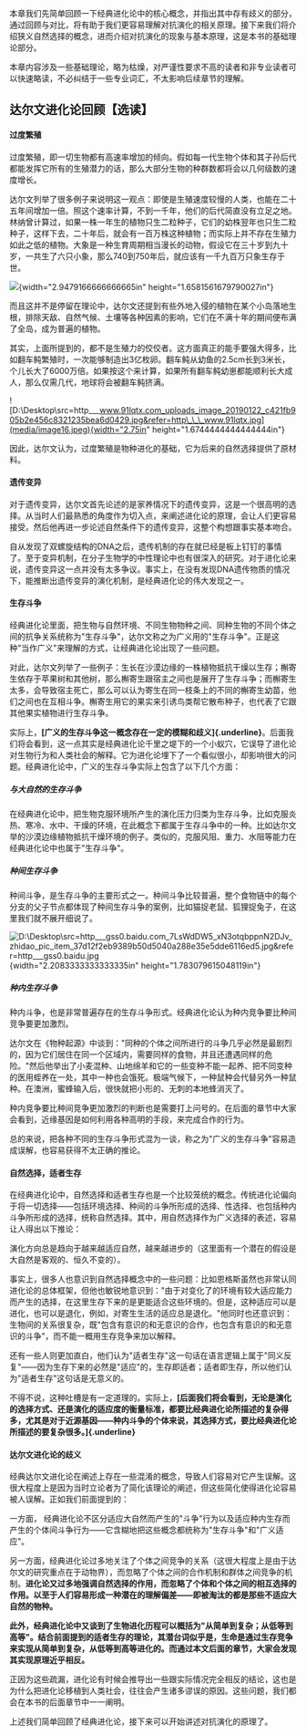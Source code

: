 本章我们先简单回顾一下经典进化论中的核心概念，并指出其中存有歧义的部分，通过回顾与对比，将有助于我们更容易理解对抗演化的相关原理。接下来我们将介绍狭义自然选择的概念，进而介绍对抗演化的现象与基本原理，这是本书的基础理论部分。

本章内容涉及一些基础理论，略为枯燥，对严谨性要求不高的读者和非专业读者可以快速略读，不必纠结于一些专业词汇，不太影响后续章节的理解。

## 达尔文进化论回顾【选读】

#### 过度繁殖

过度繁殖，即一切生物都有高速率增加的倾向。假如每一代生物个体和其子孙后代都能发挥它所有的生殖潜力的话，那么大部分生物的种群数都将会以几何级数的速度增长。

达尔文列举了很多例子来说明这一观点：即使是生殖速度较慢的人类，也能在二十五年间增加一倍。照这个速率计算，不到一千年，他们的后代简直没有立足之地。林纳曾计算过，如果一株一年生的植物只生二粒种子，它们的幼株翌年也只生二粒种子，这样下去，二十年后，就会有一百万株这种植物；而实际上并不存在生殖力如此之低的植物。大象是一种生育周期相当漫长的动物，假设它在三十岁到九十岁，一共生了六只小象，那么740到750年后，就应该有一千九百万只象生存于世。

![](media/image15.jpeg){width="2.9479166666666665in"
height="1.6581561679790027in"}

而且这并不是停留在理论中，达尔文还提到有些外地入侵的植物在某个小岛落地生根，排除天敌、自然气候、土壤等各种因素的影响，它们在不满十年的期间便布满了全岛，成为普遍的植物。

其实，上面所提到的，都不是生殖力的佼佼者。这方面真正的能手要强大得多，比如翻车鲀繁殖时，一次能够制造出3亿枚卵。翻车鲀从幼鱼的2.5cm长到3米长，个儿长大了6000万倍。如果按这个来计算，如果所有翻车鲀幼崽都能顺利长大成人，那么仅需几代，地球将会被翻车鲀挤满。

![D:\\Desktop\\src=http\_\_\_www.91lqtx.com_uploads_image_20190122_c421fb905b2e456c8321235bea6d0429.jpg&refer=http\_\_\_www.91lqtx.jpg](media/image16.jpeg){width="2.75in"
height="1.6744444444444444in"}

因此，达尔文认为，过度繁殖是物种进化的基础，它为后来的自然选择提供了原材料。

#### 遗传变异

对于遗传变异，达尔文首先论述的是家养情况下的遗传变异，这是一个很高明的选择。从当时人们最熟悉的角度作为切入点，来阐述进化论的原理，会让人们更容易接受。然后他再进一步论述自然条件下的遗传变异，这整个构想跟事实基本吻合。

自从发现了双螺旋结构的DNA之后，遗传机制的存在就已经是板上钉钉的事情了。至于变异机制，在分子生物学的中性理论中也有很深入的研究。对于进化论来说，遗传变异这一点并没有太多争议。事实上，在没有发现DNA遗传物质的情况下，能推断出遗传变异的演化机制，是经典进化论的伟大发现之一。

#### 生存斗争

经典进化论里面，把生物与自然环境、不同生物物种之间、同种生物的不同个体之间的抗争关系统称为"生存斗争"，达尔文称之为广义用的"生存斗争"。正是这种"当作广义"来理解的方式，让经典进化论出现了一些问题。

对此，达尔文列举了一些例子：生长在沙漠边缘的一株植物抵抗干燥以生存；槲寄生依存于苹果树和其他树，那么槲寄生跟宿主之间也是展开了生存斗争；而槲寄生太多，会导致宿主死亡，那么可以认为寄生在同一枝条上的不同的槲寄生幼苗，他们之间也在互相斗争。槲寄生用它的果实来引诱鸟类帮它散布种子，也代表了它跟其他果实植物进行生存斗争。

实际上，**[广义的生存斗争这一概念存在一定的模糊和歧义]{.underline}**。后面我们将会看到，这一点其实是经典进化论千里之堤下的一个小蚁穴，它误导了进化论对生物行为和人类社会的解释。它为进化论埋下了一个看似很小，却影响很大的问题。经典进化论中，广义的生存斗争实际上包含了以下几个方面：

##### 与大自然的生存斗争

在经典进化论中，把生物克服环境所产生的演化压力归类为生存斗争，比如克服炎热、寒冷、水中、干燥的环境，在此概念下都属于生存斗争中的一种。比如达尔文举的沙漠边缘植物抵抗干燥环境的例子。类似的，克服风阻、重力、水阻等能力在经典进化论中也属于"生存斗争"。

##### 种间生存斗争

种间斗争，是生存斗争的主要形式之一。种间斗争比较普遍，整个食物链中的每个分支的父子节点都体现了种间生存斗争的案例，比如猫捉老鼠、狐狸捉兔子，在这里我们就不展开细说了。

![D:\\Desktop\\src=http\_\_\_gss0.baidu.com_7LsWdDW5_xN3otqbppnN2DJv_zhidao_pic_item_37d12f2eb9389b50d5040a288e35e5dde6116ed5.jpg&refer=http\_\_\_gss0.baidu.jpg](media/image17.jpeg){width="2.2083333333333335in"
height="1.783079615048119in"}

##### 种内生存斗争

种内斗争，也是非常普遍存在的生存斗争形式。经典进化论认为种内竞争要比种间竞争要更加激烈。

达尔文在《物种起源》中谈到："同种的个体之间所进行的斗争几乎必然是最剧烈的，因为它们居住在同一个区域内，需要同样的食物，并且还遭遇同样的危险。"然后他举出了小麦混种、山地绵羊和它的一些变种不能一起养、把不同变种的医用蛭养在一处，其中一种也会饿死。极端气候下，一种鼠种会代替另外一种鼠种。在澳洲，蜜蜂输入后，很快就把小形的、无刺的本地蜂消灭了。

种内竞争要比种间竞争更加激烈的判断也是需要打上问号的。在后面的章节中大家会看到，近缘基因是如何利用各种高明的手段，来完成合作的行为。

总的来说，把各种不同的生存斗争形式混为一谈，称之为"广义的生存斗争"容易造成误解，也容易获得不太正确的推论。

#### 自然选择，适者生存

在经典进化论中，自然选择和适者生存也是一个比较笼统的概念。传统进化论偏向于将一切选择——包括环境选择、种间的斗争所形成的选择、性选择、也包括种内斗争所形成的选择，统称自然选择。其中，用自然选择作为广义选择的表述，容易让人得出以下推论：

演化方向总是趋向于越来越适应自然，越来越进步的（这里面有一个潜在的假设是大自然是客观的、恒久不变的）。

事实上，很多人也意识到自然选择概念中的一些问题：比如恩格斯虽然也非常认同进化论的总体框架，但他也敏锐地意识到："由于对变化了的环境有较大适应能力而产生的选择，在这里生存下来的是更能适合这些环境的。但是，这种适应可以是进化，也可以是退化，例如，对寄生生活的适应总是退化。"他同时也还意识到：生物间的关系很复杂，既"包含有意识的和无意识的合作，也包含有意识的和无意识的斗争"，而不能一概用生存竞争来加以解释。

还有一些人则更加直白，他们认为"适者生存"这一句话在语言逻辑上属于"同义反复"——因为生存下来的必然是"适应"的，生存即适者；适者即生存，所以他们认为"适者生存"这句话是无意义的。

不得不说，这种吐槽是有一定道理的。实际上，**[后面我们将会看到，无论是演化的选择方式、还是演化的适应度的衡量标准，都要比经典进化论所描述的复杂得多，尤其是对于近源基因——种内斗争的个体来说，其选择方式，要比经典进化论所描述的要复杂很多。]{.underline}**

#### 达尔文进化论的歧义

经典达尔文进化论在阐述上存在一些混淆的概念，导致人们容易对它产生误解。这很大程度上是因为当时立论者为了简化该理论的阐述，但这些简化使得进化论容易被人误解。正如我们前面提到的：

一方面，
经典进化论不区分适应大自然而产生的"斗争"行为以及适应种内生存而产生的个体间斗争行为——它含糊地把这些概念都统称为"生存斗争"和"广义适应"。

另一方面，经典进化论过多地关注了个体之间竞争的关系（这很大程度上是由于达尔文的研究重点在于动物界），而忽略了个体之间的合作机制和群体之间竞争的机制。**进化论又过多地强调自然选择的作用，而忽略了个体和个体之间的相互选择的作用。以至于人们容易形成一种潜在的理解偏差——即被淘汰的都是那些不适应大自然的物种。**

**此外，经典进化论中又谈到了生物进化历程可以概括为"从简单到复杂；从低等到高等"。结合前面提到的适者生存的理论，其潜台词似乎是，生命是通过生存竞争来实现从简单到复杂，从低等到高等进化的。而通过本文后面的章节，大家会发现其实现原理近乎相反。**

正因为这些疏漏，进化论有时候会推导出一些跟实际情况完全相反的结论，这也是为什么把进化论移植到人类社会，往往会产生诸多谬误的原因。这些问题，我们都会在本书的后面章节中一一阐明。

上述我们简单回顾了经典进化论，接下来可以开始讲述对抗演化的原理了。
